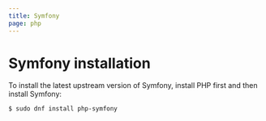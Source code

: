 ```yaml
---
title: Symfony
page: php
---
```


# Symfony installation

To install the latest upstream version of Symfony, install PHP first and then install Symfony:

```
$ sudo dnf install php-symfony
```
